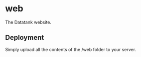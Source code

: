 web
===

The Datatank website.

## Deployment

Simply upload all the contents of the /web folder to your server.
